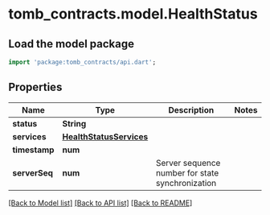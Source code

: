 # tomb_contracts.model.HealthStatus

## Load the model package
```dart
import 'package:tomb_contracts/api.dart';
```

## Properties
Name | Type | Description | Notes
------------ | ------------- | ------------- | -------------
**status** | **String** |  | 
**services** | [**HealthStatusServices**](HealthStatusServices.md) |  | 
**timestamp** | **num** |  | 
**serverSeq** | **num** | Server sequence number for state synchronization | 

[[Back to Model list]](../README.md#documentation-for-models) [[Back to API list]](../README.md#documentation-for-api-endpoints) [[Back to README]](../README.md)


